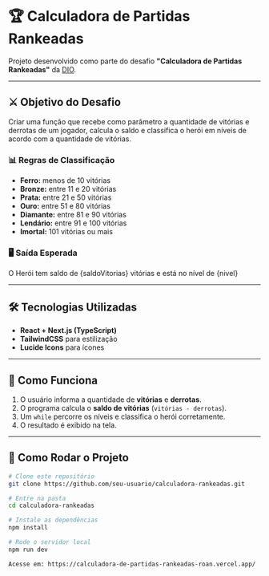 # 🏆 Calculadora de Partidas Rankeadas

Projeto desenvolvido como parte do desafio **"Calculadora de Partidas Rankeadas"** da [DIO](https://www.dio.me/).  

---

## ⚔️ Objetivo do Desafio
Criar uma função que recebe como parâmetro a quantidade de vitórias e derrotas de um jogador, calcula o saldo e classifica o herói em níveis de acordo com a quantidade de vitórias.

### 📊 Regras de Classificação
- **Ferro:** menos de 10 vitórias  
- **Bronze:** entre 11 e 20 vitórias  
- **Prata:** entre 21 e 50 vitórias  
- **Ouro:** entre 51 e 80 vitórias  
- **Diamante:** entre 81 e 90 vitórias  
- **Lendário:** entre 91 e 100 vitórias  
- **Imortal:** 101 vitórias ou mais  

### 🖥️ Saída Esperada
O Herói tem saldo de {saldoVitorias} vitórias e está no nível de {nivel}


---

## 🛠️ Tecnologias Utilizadas
- **React + Next.js (TypeScript)**
- **TailwindCSS** para estilização
- **Lucide Icons** para ícones

---

## 🔄 Como Funciona
1. O usuário informa a quantidade de **vitórias** e **derrotas**.  
2. O programa calcula o **saldo de vitórias** (`vitórias - derrotas`).  
3. Um `while` percorre os níveis e classifica o herói corretamente.  
4. O resultado é exibido na tela.

---

## 🚀 Como Rodar o Projeto
```bash
# Clone este repositório
git clone https://github.com/seu-usuario/calculadora-rankeadas.git

# Entre na pasta
cd calculadora-rankeadas

# Instale as dependências
npm install

# Rode o servidor local
npm run dev

Acesse em: https://calculadora-de-partidas-rankeadas-roan.vercel.app/

